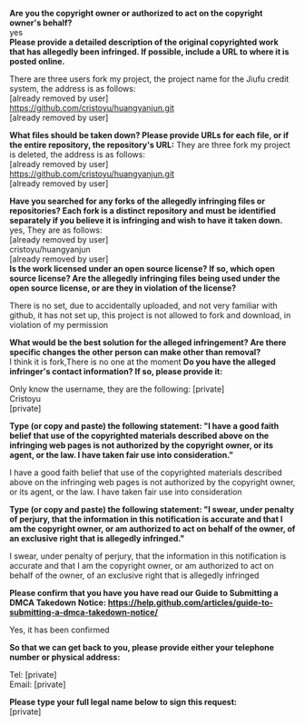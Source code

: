 **Are you the copyright owner or authorized to act on the copyright owner's behalf?**  
yes  
**Please provide a detailed description of the original copyrighted work that has allegedly been infringed. If possible, include a URL to where it is posted online.**  

There are three users fork my project, the project name for the Jiufu credit system, the address is as follows:   
[already removed by user]   
https://github.com/cristoyu/huangyanjun.git  
[already removed by user]

**What files should be taken down? Please provide URLs for each file, or if the entire repository, the repository's URL:**
They are three fork my project is deleted, the address is as follows:   
[already removed by user]   
https://github.com/cristoyu/huangyanjun.git  
[already removed by user]  

**Have you searched for any forks of the allegedly infringing files or repositories? Each fork is a distinct repository and must be identified separately if you believe it is infringing and wish to have it taken down.**   
yes, They are as follows:  
[already removed by user]   
cristoyu/huangyanjun  
[already removed by user]  
**Is the work licensed under an open source license? If so, which open source license? Are the allegedly infringing files being used under the open source license, or are they in violation of the license?**

There is no set, due to accidentally uploaded, and not very familiar with github, it has not set up, this project is not allowed to fork and download, in violation of my permission

**What would be the best solution for the alleged infringement? Are there specific changes the other person can make other than removal?**  
I think it is fork,There is no one at the moment
**Do you have the alleged infringer's contact information? If so, please provide it:**

Only know the username, they are the following:
[private]  
Cristoyu  
[private]   

**Type (or copy and paste) the following statement: "I have a good faith belief that use of the copyrighted materials described above on the infringing web pages is not authorized by the copyright owner, or its agent, or the law. I have taken fair use into consideration."**

I have a good faith belief that use of the copyrighted materials described above on the infringing web pages is not authorized by the copyright owner, or its agent, or the law. I have taken fair use into consideration

**Type (or copy and paste) the following statement: "I swear, under penalty of perjury, that the information in this notification is accurate and that I am the copyright owner, or am authorized to act on behalf of the owner, of an exclusive right that is allegedly infringed."**

I swear, under penalty of perjury, that the information in this notification is accurate and that I am the copyright owner, or am authorized to act on behalf of the owner, of an exclusive right that is allegedly infringed

**Please confirm that you have you have read our Guide to Submitting a DMCA Takedown Notice: https://help.github.com/articles/guide-to-submitting-a-dmca-takedown-notice/**

Yes, it has been confirmed

**So that we can get back to you, please provide either your telephone number or physical address:**

Tel: [private]  
Email: [private]   

**Please type your full legal name below to sign this request:**  
[private]
